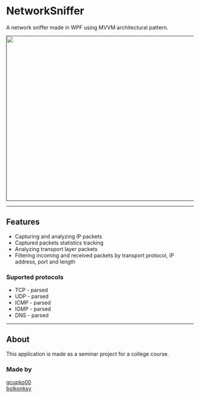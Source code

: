 # NetworkSniffer

A network sniffer made in WPF using MVVM architectural pattern.

<a href="">
<img src="https://raw.githubusercontent.com/gcupko00/NetworkSniffer/master/NetworkSniffer_demo.gif" height="444" width="663" border="black"/>
</a>

---

## Features
- Capturing and analyzing IP packets
- Captured packets statistics tracking
- Analyzing transport layer packets
- Filtering incoming and received packets by transport protocol, IP address, port and length

### Suported protocols
- TCP - parsed
- UDP - parsed
- ICMP - parsed
- IGMP - parsed
- DNS - parsed

---

## About
This application is made as a seminar project for a college course.

### Made by
<a href="https://github.com/gcupko00/">gcupko00</a></br>
<a href="https://github.com/bolkonksy/">bolkonksy</a>
